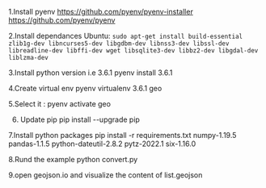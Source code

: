 1.Install pyenv 
   https://github.com/pyenv/pyenv-installer
   https://github.com/pyenv/pyenv
   
2.Install dependances
   Ubuntu:
       ```sudo apt-get install build-essential zlib1g-dev libncurses5-dev libgdbm-dev libnss3-dev libssl-dev libreadline-dev libffi-dev wget libsqlite3-dev libbz2-dev libgdal-dev liblzma-dev```

3.Install python version i.e 3.6.1
  pyenv install 3.6.1
  
4.Create virtual env
   pyenv virtualenv 3.6.1 geo
   
5.Select it :
  pyenv activate geo
  
6. Update pip
  pip install --upgrade pip
  
7.Install python packages
  pip install -r requirements.txt
  numpy-1.19.5 pandas-1.1.5 python-dateutil-2.8.2 pytz-2022.1 six-1.16.0
  
8.Rund the example
  python convert.py

9.open geojson.io and visualize the content of list.geojson
